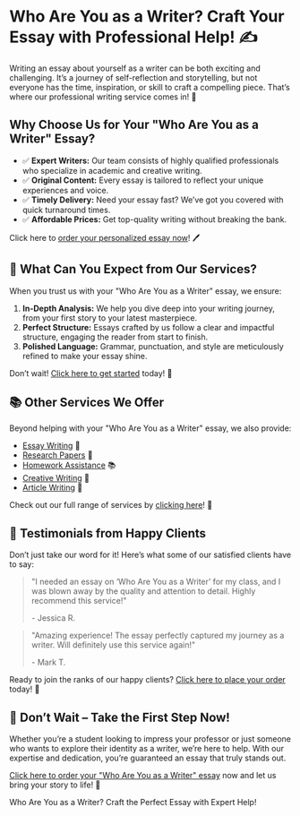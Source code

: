 <h1>Who Are You as a Writer? Craft Your Essay with Professional Help! ✍️</h1>

<p>Writing an essay about yourself as a writer can be both exciting and challenging. It’s a journey of self-reflection and storytelling, but not everyone has the time, inspiration, or skill to craft a compelling piece. That’s where our professional writing service comes in! 🌟</p>

<h2>Why Choose Us for Your "Who Are You as a Writer" Essay?</h2>

<ul>
  <li>✅ <strong>Expert Writers:</strong> Our team consists of highly qualified professionals who specialize in academic and creative writing.</li>
  <li>✅ <strong>Original Content:</strong> Every essay is tailored to reflect your unique experiences and voice.</li>
  <li>✅ <strong>Timely Delivery:</strong> Need your essay fast? We’ve got you covered with quick turnaround times.</li>
  <li>✅ <strong>Affordable Prices:</strong> Get top-quality writing without breaking the bank.</li>
</ul>

<p>Click here to <a href="https://tinyurl.com/topessay?keyword=who+are+you+as+a+writer+essay" target="_blank">order your personalized essay now</a>! 🖊️</p>

<h2>🎯 What Can You Expect from Our Services?</h2>

<p>When you trust us with your "Who Are You as a Writer" essay, we ensure:</p>

<ol>
  <li><strong>In-Depth Analysis:</strong> We help you dive deep into your writing journey, from your first story to your latest masterpiece.</li>
  <li><strong>Perfect Structure:</strong> Essays crafted by us follow a clear and impactful structure, engaging the reader from start to finish.</li>
  <li><strong>Polished Language:</strong> Grammar, punctuation, and style are meticulously refined to make your essay shine.</li>
</ol>

<p>Don’t wait! <a href="https://tinyurl.com/topessay?keyword=who+are+you+as+a+writer+essay" target="_blank">Click here to get started</a> today! 🚀</p>

<h2>📚 Other Services We Offer</h2>

<p>Beyond helping with your "Who Are You as a Writer" essay, we also provide:</p>

<ul>
  <li><a href="https://tinyurl.com/topessay?keyword=who+are+you+as+a+writer+essay" target="_blank">Essay Writing</a> 📝</li>
  <li><a href="https://tinyurl.com/topessay?keyword=who+are+you+as+a+writer+essay" target="_blank">Research Papers</a> 🔬</li>
  <li><a href="https://tinyurl.com/topessay?keyword=who+are+you+as+a+writer+essay" target="_blank">Homework Assistance</a> 📚</li>
  <li><a href="https://tinyurl.com/topessay?keyword=who+are+you+as+a+writer+essay" target="_blank">Creative Writing</a> 🎨</li>
  <li><a href="https://tinyurl.com/topessay?keyword=who+are+you+as+a+writer+essay" target="_blank">Article Writing</a> 📰</li>
</ul>

<p>Check out our full range of services by <a href="https://tinyurl.com/topessay?keyword=who+are+you+as+a+writer+essay" target="_blank">clicking here</a>! 🌟</p>

<h2>🌟 Testimonials from Happy Clients</h2>

<p>Don’t just take our word for it! Here’s what some of our satisfied clients have to say:</p>

<blockquote>
  <p>"I needed an essay on ‘Who Are You as a Writer’ for my class, and I was blown away by the quality and attention to detail. Highly recommend this service!"</p>
  <footer>- Jessica R.</footer>
</blockquote>

<blockquote>
  <p>"Amazing experience! The essay perfectly captured my journey as a writer. Will definitely use this service again!"</p>
  <footer>- Mark T.</footer>
</blockquote>

<p>Ready to join the ranks of our happy clients? <a href="https://tinyurl.com/topessay?keyword=who+are+you+as+a+writer+essay" target="_blank">Click here to place your order</a> today! 🎉</p>

<h2>🚀 Don’t Wait – Take the First Step Now!</h2>

<p>Whether you’re a student looking to impress your professor or just someone who wants to explore their identity as a writer, we’re here to help. With our expertise and dedication, you’re guaranteed an essay that truly stands out.</p>

<p><a href="https://tinyurl.com/topessay?keyword=who+are+you+as+a+writer+essay" target="_blank">Click here to order your "Who Are You as a Writer" essay</a> now and let us bring your story to life! 🌟</p>
Who Are You as a Writer? Craft the Perfect Essay with Expert Help!
